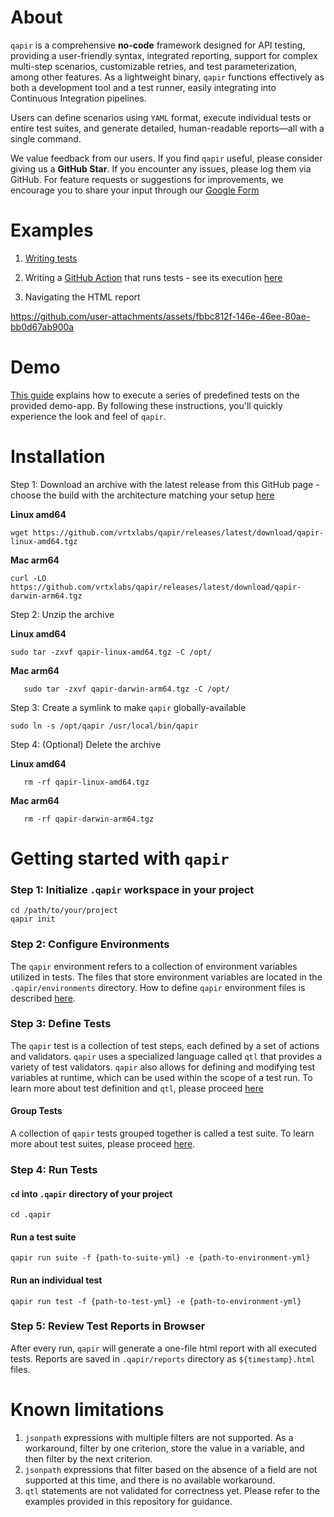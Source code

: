 # About

`qapir` is a comprehensive **no-code** framework designed for API testing, providing a user-friendly syntax, integrated
reporting, support for complex multi-step scenarios, customizable retries, and test parameterization, among other
features.
As a lightweight binary, `qapir` functions effectively as both a development tool and a test runner, easily integrating
into Continuous Integration pipelines.

Users can define scenarios using `YAML` format, execute individual tests or entire test suites, and generate detailed,
human-readable reports—all with a single command.

We value feedback from our users. If you find `qapir` useful, please consider giving us a **GitHub Star**. If you
encounter any issues, please log them via GitHub. For feature requests or suggestions for improvements, we encourage you
to share your input through
our [Google Form](https://docs.google.com/forms/d/1JoBi2MCf6uaN3SZoxpX3oxIrDDeNE10cT5-5K4V3oko)

# Examples

1. [Writing tests](https://github.com/vrtxlabs/qapir/tree/main/.qapir)

2. Writing a [GitHub Action](https://github.com/vrtxlabs/qapir/blob/main/.github/workflows/qapir-demo.yml) that runs
   tests - see its execution [here](https://github.com/vrtxlabs/qapir/actions/runs/11105631023/job/30852225922#step:4:8)

3. Navigating the HTML report

https://github.com/user-attachments/assets/fbbc812f-146e-46ee-80ae-bb0d67ab900a



# Demo

[This guide](docs/Demo.md) explains how to execute a series of predefined tests on the provided demo-app. By following
these instructions, you'll quickly experience the look and feel of `qapir`.

# Installation

Step 1: Download an archive with the latest release from this GitHub page - choose the build with the architecture matching
your setup [here](https://github.com/vrtxlabs/qapir/releases/latest)

**Linux amd64**

   ```
   wget https://github.com/vrtxlabs/qapir/releases/latest/download/qapir-linux-amd64.tgz
   ```

**Mac arm64**

   ```
   curl -LO https://github.com/vrtxlabs/qapir/releases/latest/download/qapir-darwin-arm64.tgz
   ```

Step 2: Unzip the archive

**Linux amd64**

   ```
   sudo tar -zxvf qapir-linux-amd64.tgz -C /opt/
   ```

**Mac arm64**

```
   sudo tar -zxvf qapir-darwin-arm64.tgz -C /opt/
```

Step 3: Create a symlink to make `qapir` globally-available

   ```
   sudo ln -s /opt/qapir /usr/local/bin/qapir
   ```

Step 4: (Optional) Delete the archive

**Linux amd64**

```
   rm -rf qapir-linux-amd64.tgz
```

**Mac arm64**

```
   rm -rf qapir-darwin-arm64.tgz
``` 

# Getting started with `qapir`

### Step 1: Initialize `.qapir` workspace in your project

```
cd /path/to/your/project
qapir init
```

### Step 2: Configure Environments

The `qapir` environment refers to a collection of environment variables utilized in tests.
The files that store environment variables are located in the `.qapir/environments` directory.
How to define `qapir` environment files is described [here](docs/Environment.md).

### Step 3: Define Tests

The `qapir` test is a collection of test steps, each defined by a set of actions and validators.
`qapir` uses a specialized language called `qtl` that provides a variety of test validators.
`qapir` also allows for defining and modifying test variables at runtime, which can be used within the scope of a test
run.
To learn more about test definition and `qtl`, please proceed [here](docs/Test.md)

#### Group Tests

A collection of `qapir` tests grouped together is called a test suite.
To learn more about test suites, please proceed [here](docs/Test.md/#suite).

### Step 4: Run Tests

#### `cd` into `.qapir` directory of your project
```
cd .qapir
```

#### Run a test suite

```
qapir run suite -f {path-to-suite-yml} -e {path-to-environment-yml}
```

#### Run an individual test

```
qapir run test -f {path-to-test-yml} -e {path-to-environment-yml}
```

### Step 5: Review Test Reports in Browser

After every run, `qapir` will generate a one-file html report with all executed tests.
Reports are saved in `.qapir/reports` directory as `${timestamp}.html` files.

# Known limitations

1. `jsonpath` expressions with multiple filters are not supported. As a workaround, filter by one criterion, store the
   value in a variable, and then filter by the next criterion.
2. `jsonpath` expressions that filter based on the absence of a field are not supported at this time, and there is no
   available workaround.
3. `qtl` statements are not validated for correctness yet. Please refer to the examples provided in this repository for
   guidance.
